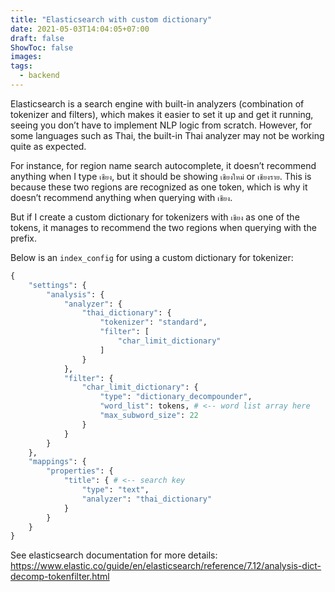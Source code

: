 ```yaml
---
title: "Elasticsearch with custom dictionary"
date: 2021-05-03T14:04:05+07:00
draft: false
ShowToc: false
images:
tags:
  - backend
---
```


Elasticsearch is a search engine with built-in analyzers (combination of tokenizer and filters), which makes it easier to set it up and get it running, seeing you don’t have to implement NLP logic from scratch. However, for some languages such as Thai, the built-in Thai analyzer may not be working quite as expected.

For instance, for region name search autocomplete, it doesn’t recommend anything when I type `เชียง`, but it should be showing `เชียงใหม่` or `เชียงราย`. This is because these two regions are recognized as one token, which is why it doesn’t recommend anything when querying with `เชียง`.

But if I create a custom dictionary for tokenizers with `เชียง` as one of the tokens, it manages to recommend the two regions when querying with the prefix.

Below is an `index_config` for using a custom dictionary for tokenizer:

```python
{
    "settings": {
        "analysis": {
            "analyzer": {
                "thai_dictionary": {
                    "tokenizer": "standard",
                    "filter": [
                        "char_limit_dictionary"
                    ]
                }
            },
            "filter": {
                "char_limit_dictionary": {
                    "type": "dictionary_decompounder",
                    "word_list": tokens, # <-- word list array here
                    "max_subword_size": 22
                }
            }
        }
    },
    "mappings": {
        "properties": {
            "title": { # <-- search key
                "type": "text",
                "analyzer": "thai_dictionary"
            }
        }
    }
}
```

See elasticsearch documentation for more details: <https://www.elastic.co/guide/en/elasticsearch/reference/7.12/analysis-dict-decomp-tokenfilter.html>
